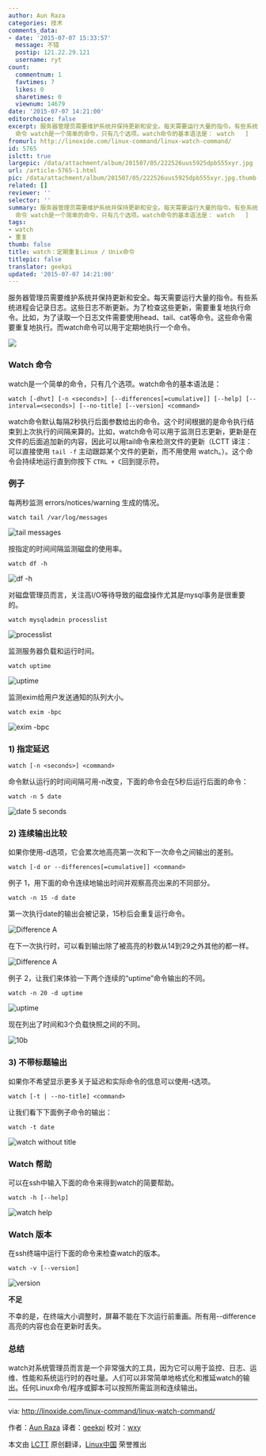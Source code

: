 ```yaml
---
author: Aun Raza
categories: 技术
comments_data:
- date: '2015-07-07 15:33:57'
  message: 不错
  postip: 121.22.29.121
  username: ryt
count:
  commentnum: 1
  favtimes: 7
  likes: 0
  sharetimes: 0
  viewnum: 14679
date: '2015-07-07 14:21:00'
editorchoice: false
excerpt: 服务器管理员需要维护系统并保持更新和安全。每天需要运行大量的指令。有些系统进程会记录日志。这些日志不断更新。为了检查这些更新，需要重复地执行命令。比如，为了读取一个日志文件需要使用head、tail、cat等命令。这些命令需要重复地执行。而watch命令可以用于定期地执行一个命令。  Watch
  命令 watch是一个简单的命令，只有几个选项。watch命令的基本语法是： watch   ]     command  watch命令默认每隔2秒执行后面参数给出的命令。这个时间根据的是命令执行结束到上次执行的间隔来算的。比如，watch命令可以用于监测日志更新，更新
fromurl: http://linoxide.com/linux-command/linux-watch-command/
id: 5765
islctt: true
largepic: /data/attachment/album/201507/05/222526uus5925dpb555xyr.jpg
url: /article-5765-1.html
pic: /data/attachment/album/201507/05/222526uus5925dpb555xyr.jpg.thumb.jpg
related: []
reviewer: ''
selector: ''
summary: 服务器管理员需要维护系统并保持更新和安全。每天需要运行大量的指令。有些系统进程会记录日志。这些日志不断更新。为了检查这些更新，需要重复地执行命令。比如，为了读取一个日志文件需要使用head、tail、cat等命令。这些命令需要重复地执行。而watch命令可以用于定期地执行一个命令。  Watch
  命令 watch是一个简单的命令，只有几个选项。watch命令的基本语法是： watch   ]     command  watch命令默认每隔2秒执行后面参数给出的命令。这个时间根据的是命令执行结束到上次执行的间隔来算的。比如，watch命令可以用于监测日志更新，更新
tags:
- watch
- 重复
thumb: false
title: watch：定期重复Linux / Unix命令
titlepic: false
translator: geekpi
updated: '2015-07-07 14:21:00'
---
```


服务器管理员需要维护系统并保持更新和安全。每天需要运行大量的指令。有些系统进程会记录日志。这些日志不断更新。为了检查这些更新，需要重复地执行命令。比如，为了读取一个日志文件需要使用head、tail、cat等命令。这些命令需要重复地执行。而watch命令可以用于定期地执行一个命令。


![](/data/attachment/album/201507/05/222526uus5925dpb555xyr.jpg)


### Watch 命令


watch是一个简单的命令，只有几个选项。watch命令的基本语法是：



```
watch [-dhvt] [-n <seconds>] [--differences[=cumulative]] [--help] [--interval=<seconds>] [--no-title] [--version] <command>

```

watch命令默认每隔2秒执行后面参数给出的命令。这个时间根据的是命令执行结束到上次执行的间隔来算的。比如，watch命令可以用于监测日志更新，更新是在文件的后面追加新的内容，因此可以用tail命令来检测文件的更新（LCTT 译注：可以直接使用 `tail -f` 主动跟踪某个文件的更新，而不用使用 watch。）。这个命令会持续地运行直到你按下 `CTRL + C`回到提示符。


### 例子


每两秒监测 errors/notices/warning 生成的情况。



```
watch tail /var/log/messages

```

![tail messages](/data/attachment/album/201507/05/222531dlij1jff48rrcasa.png)


按指定的时间间隔监测磁盘的使用率。



```
watch df -h

```

![df -h](/data/attachment/album/201507/05/222532en4m39mm3j029pgp.png)


对磁盘管理员而言，关注高I/O等待导致的磁盘操作尤其是mysql事务是很重要的。



```
watch mysqladmin processlist

```

![processlist](/data/attachment/album/201507/05/222532q2ipcghizkhejbe2.png)


监测服务器负载和运行时间。



```
watch uptime

```

![uptime](/data/attachment/album/201507/05/222533anujurflz34xljtx.png)


监测exim给用户发送通知的队列大小。



```
watch exim -bpc

```

![exim -bpc](/data/attachment/album/201507/05/222533qqzhh2xjaxzx753i.png)


### 1) 指定延迟



```
watch [-n <seconds>] <command>

```

命令默认运行的时间间隔可用-n改变，下面的命令会在5秒后运行后面的命令：



```
watch -n 5 date

```

![date 5 seconds](/data/attachment/album/201507/05/222534wdn75q76050b27qc.png)


### 2) 连续输出比较


如果你使用-d选项，它会累次地高亮第一次和下一次命令之间输出的差别。



```
watch [-d or --differences[=cumulative]] <command>

```

例子 1，用下面的命令连续地输出时间并观察高亮出来的不同部分。



```
watch -n 15 -d date

```

第一次执行date的输出会被记录，15秒后会重复运行命令。


![Difference A](/data/attachment/album/201507/05/222534eq5gi5lzleel4iel.png)


在下一次执行时，可以看到输出除了被高亮的秒数从14到29之外其他的都一样。


![Difference A](/data/attachment/album/201507/05/222534x29d7mm2kcqypkwe.png)


例子 2，让我们来体验一下两个连续的“uptime”命令输出的不同。



```
watch -n 20 -d uptime

```

![uptime](/data/attachment/album/201507/05/222533anujurflz34xljtx.png)


现在列出了时间和3个负载快照之间的不同。


![10b](/data/attachment/album/201507/05/222535gttvhlaffogk3kkz.png)


### 3) 不带标题输出


如果你不希望显示更多关于延迟和实际命令的信息可以使用-t选项。



```
watch [-t | --no-title] <command>

```

让我们看下下面例子命令的输出：



```
watch -t date

```

![watch without title](/data/attachment/album/201507/05/222535fvv68ffrsvn8bc3y.png)


### Watch 帮助


可以在ssh中输入下面的命令来得到watch的简要帮助。



```
watch -h [--help]

```

![watch help](/data/attachment/album/201507/05/222536ud631kovem9mkd1d.png)


### Watch 版本


在ssh终端中运行下面的命令来检查watch的版本。



```
watch -v [--version]

```

![version](/data/attachment/album/201507/05/222536zp1uocco1mabxaec.png)


**不足**


不幸的是，在终端大小调整时，屏幕不能在下次运行前重画。所有用--difference高亮的内容也会在更新时丢失。


### 总结


watch对系统管理员而言是一个非常强大的工具，因为它可以用于监控、日志、运维、性能和系统运行时的吞吐量。人们可以非常简单地格式化和推延watch的输出。任何Linux命令/程序或脚本可以按照所需监测和连续输出。




---


via: <http://linoxide.com/linux-command/linux-watch-command/>


作者：[Aun Raza](http://linoxide.com/author/arunrz/) 译者：[geekpi](https://github.com/geekpi) 校对：[wxy](https://github.com/wxy)


本文由 [LCTT](https://github.com/LCTT/TranslateProject) 原创翻译，[Linux中国](https://linux.cn/) 荣誉推出